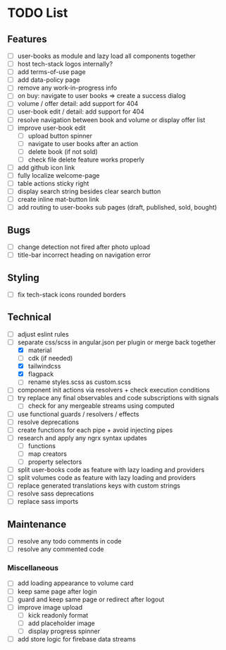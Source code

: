 # TODO List

## Features

- [ ] user-books as module and lazy load all components together
- [ ] host tech-stack logos internally?
- [ ] add terms-of-use page
- [ ] add data-policy page
- [ ] remove any work-in-progress info
- [ ] on buy: navigate to user books => create a success dialog
- [ ] volume / offer detail: add support for 404
- [ ] user-book edit / detail: add support for 404
- [ ] resolve navigation between book and volume or display offer list
- [ ] improve user-book edit
  - [ ] upload button spinner
  - [ ] navigate to user books after an action
  - [ ] delete book (if not sold)
  - [ ] check file delete feature works properly
- [ ] add github icon link
- [ ] fully localize welcome-page
- [ ] table actions sticky right
- [ ] display search string besides clear search button
- [ ] create inline mat-button link
- [ ] add routing to user-books sub pages (draft, published, sold, bought)

## Bugs

- [ ] change detection not fired after photo upload
- [ ] title-bar incorrect heading on navigation error

## Styling

- [ ] fix tech-stack icons rounded borders

## Technical

- [ ] adjust eslint rules
- [ ] separate css/scss in angular.json per plugin or merge back together
  - [x] material
  - [ ] cdk (if needed)
  - [x] tailwindcss
  - [x] flagpack
  - [ ] rename styles.scss as custom.scss
- [ ] component init actions via resolvers + check execution conditions
- [ ] try replace any final observables and code subscriptions with signals
  - [ ] check for any mergeable streams using computed
- [ ] use functional guards / resolvers / effects
- [ ] resolve deprecations
- [ ] create functions for each pipe + avoid injecting pipes
- [ ] research and apply any ngrx syntax updates
  - [ ] functions
  - [ ] map creators
  - [ ] property selectors
- [ ] split user-books code as feature with lazy loading and providers
- [ ] split volumes code as feature with lazy loading and providers
- [ ] replace generated translations keys with custom strings
- [ ] resolve sass deprecations
- [ ] replace sass imports

## Maintenance

- [ ] resolve any todo comments in code
- [ ] resolve any commented code

### Miscellaneous

- [ ] add loading appearance to volume card
- [ ] keep same page after login
- [ ] guard and keep same page or redirect after logout
- [ ] improve image upload
  - [ ] kick readonly format
  - [ ] add placeholder image
  - [ ] display progress spinner
- [ ] add store logic for firebase data streams
